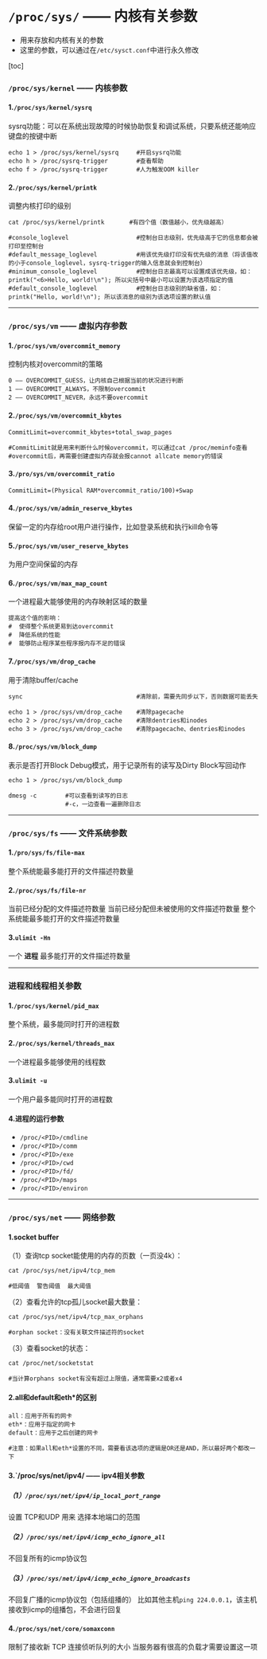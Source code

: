 
# `/proc/sys/` —— 内核有关参数
* 用来存放和内核有关的参数
* 这里的参数，可以通过在`/etc/sysct.conf`中进行永久修改

[toc]

### `/proc/sys/kernel` —— 内核参数

#### 1.`/proc/sys/kernel/sysrq`
sysrq功能：可以在系统出现故障的时候协助恢复和调试系统，只要系统还能响应键盘的按键中断
```shell
echo 1 > /proc/sys/kernel/sysrq     #开启sysrq功能
echo h > /proc/sysrq-trigger        #查看帮助
echo f > /proc/sysrq-trigger        #人为触发OOM killer
```
#### 2.`/proc/sys/kernel/printk`
调整内核打印的级别
```shell
cat /proc/sys/kernel/printk       #有四个值（数值越小，优先级越高）

#console_loglevel                   #控制台日志级别，优先级高于它的信息都会被打印至控制台
#default_message_loglevel           #用该优先级打印没有优先级的消息（将该值改的小于console_loglevel，sysrq-trigger的输入信息就会到控制台）
#minimum_console_loglevel           #控制台日志最高可以设置成该优先级，如：printk("<6>Hello, world!\n"); 所以尖括号中最小可以设置为该选项指定的值
#default_console_loglevel           #控制台日志级别的缺省值，如：printk("Hello, world!\n"); 所以该消息的级别为该选项设置的默认值
```

***

### `/proc/sys/vm` —— 虚拟内存参数

#### 1.`/proc/sys/vm/overcommit_memory`
  控制内核对overcommit的策略
```shell
0 —— OVERCOMMIT_GUESS，让内核自己根据当前的状况进行判断
1 —— OVERCOMMIT_ALWAYS，不限制overcommit
2 —— OVERCOMMIT_NEVER，永远不要overcommit
```

####  2.`/proc/sys/vm/overcommit_kbytes`
```shell
CommitLimit=overcommit_kbytes+total_swap_pages   

#CommitLimit就是用来判断什么时候overcommit，可以通过cat /proc/meminfo查看
#overcommit后，再需要创建虚拟内存就会报cannot allcate memory的错误
```

#### 3.`/pro/sys/vm/overcommit_ratio`
```shell
CommitLimit=(Physical RAM*overcommit_ratio/100)+Swap
```

#### 4.`/proc/sys/vm/admin_reserve_kbytes`
保留一定的内存给root用户进行操作，比如登录系统和执行kill命令等

#### 5.`/proc/sys/vm/user_reserve_kbytes`
为用户空间保留的内存

#### 6.`/proc/sys/vm/max_map_count`
  一个进程最大能够使用的内存映射区域的数量
```shell
提高这个值的影响：
#  使得整个系统更易到达overcommit
#  降低系统的性能
#  能够防止程序某些程序报内存不足的错误
```

#### 7.`/proc/sys/vm/drop_cache`
用于清除buffer/cache
```shell
sync                                #清除前，需要先同步以下，否则数据可能丢失

echo 1 > /proc/sys/vm/drop_cache    #清除pagecache
echo 2 > /proc/sys/vm/drop_cache    #清除dentries和inodes
echo 3 > /proc/sys/vm/drop_cache    #清除pagecache、dentries和inodes
```

#### 8.`/proc/sys/vm/block_dump`
表示是否打开Block Debug模式，用于记录所有的读写及Dirty Block写回动作
```shell
echo 1 > /proc/sys/vm/block_dump

dmesg -c        #可以查看到读写的日志
                #-c，一边查看一遍删除日志
```

***

### `/proc/sys/fs` —— 文件系统参数

#### 1.`/pro/sys/fs/file-max`
  整个系统能最多能打开的文件描述符数量

#### 2.`/proc/sys/fs/file-nr`
  当前已经分配的文件描述符数量	当前已经分配但未被使用的文件描述符数量	整个系统能最多能打开的文件描述符数量

#### 3.`ulimit -Hn`
一个 **进程** 最多能打开的文件描述符数量


***

### 进程和线程相关参数

#### 1.`/proc/sys/kernel/pid_max`
  整个系统，最多能同时打开的进程数

#### 2.`/proc/sys/kernel/threads_max`
  一个进程最多能够使用的线程数

#### 3.`ulimit -u`
  一个用户最多能同时打开的进程数

#### 4.进程的运行参数
* `/proc/<PID>/cmdline`
* `/proc/<PID>/comm`
* `/proc/<PID>/exe`
* `/proc/<PID>/cwd`
* `/proc/<PID>/fd/`
* `/proc/<PID>/maps`
* `/proc/<PID>/environ`

***

### `/proc/sys/net` —— 网络参数

#### 1.socket buffer

（1）查询tcp socket能使用的内存的页数（一页没4k）：
```shell
cat /proc/sys/net/ipv4/tcp_mem

#低阈值  警告阈值  最大阈值
```
（2）查看允许的tcp孤儿socket最大数量：
```shell
cat /proc/sys/net/ipv4/tcp_max_orphans

#orphan socket：没有关联文件描述符的socket
```
（3）查看socket的状态：
```shell
cat /proc/net/socketstat

#当计算orphans socket有没有超过上限值，通常需要x2或者x4
```

#### 2.all和default和eth*的区别
```shell
all：应用于所有的网卡
eth*：应用于指定的网卡
default：应用于之后创建的网卡

#注意：如果all和eth*设置的不同，需要看该选项的逻辑是OR还是AND，所以最好两个都改一下
```

#### 3.`/proc/sys/net/ipv4/ —— ipv4相关参数

##### （1）`/proc/sys/net/ipv4/ip_local_port_range`
设置 TCP和UDP 用来 选择本地端口的范围

##### （2）`/proc/sys/net/ipv4/icmp_echo_ignore_all`
不回复所有的icmp协议包

##### （3）`/proc/sys/net/ipv4/icmp_echo_ignore_broadcasts`
不回复广播的icmp协议包（包括组播的）
比如其他主机`ping 224.0.0.1`，该主机接收到icmp的组播包，不会进行回复

#### 4.`/proc/sys/net/core/somaxconn`
限制了接收新 TCP 连接侦听队列的大小
当服务器有很高的负载才需要设置这一项

